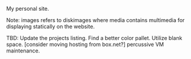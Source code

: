 My personal site.

Note: images refers to diskimages where media contains multimedia for displaying statically on the website.

TBD: 
Update the projects listing. 
Find a better color pallet.
Utilize blank space.
[consider moving hosting from box.net?]
percussive VM maintenance.

